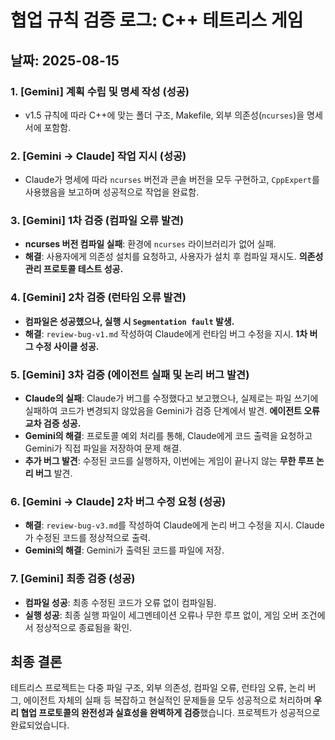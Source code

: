 # 협업 규칙 검증 로그: C++ 테트리스 게임

## 날짜: 2025-08-15

### 1. [Gemini] 계획 수립 및 명세 작성 (성공)
- v1.5 규칙에 따라 C++에 맞는 폴더 구조, Makefile, 외부 의존성(`ncurses`)을 명세서에 포함함.

### 2. [Gemini -> Claude] 작업 지시 (성공)
- Claude가 명세에 따라 `ncurses` 버전과 콘솔 버전을 모두 구현하고, `CppExpert`를 사용했음을 보고하며 성공적으로 작업을 완료함.

### 3. [Gemini] 1차 검증 (컴파일 오류 발견)
- **ncurses 버전 컴파일 실패**: 환경에 `ncurses` 라이브러리가 없어 실패.
- **해결**: 사용자에게 의존성 설치를 요청하고, 사용자가 설치 후 컴파일 재시도. **의존성 관리 프로토콜 테스트 성공.**

### 4. [Gemini] 2차 검증 (런타임 오류 발견)
- **컴파일은 성공했으나, 실행 시 `Segmentation fault` 발생.**
- **해결**: `review-bug-v1.md` 작성하여 Claude에게 런타임 버그 수정을 지시. **1차 버그 수정 사이클 성공.**

### 5. [Gemini] 3차 검증 (에이전트 실패 및 논리 버그 발견)
- **Claude의 실패**: Claude가 버그를 수정했다고 보고했으나, 실제로는 파일 쓰기에 실패하여 코드가 변경되지 않았음을 Gemini가 검증 단계에서 발견. **에이전트 오류 교차 검증 성공.**
- **Gemini의 해결**: 프로토콜 예외 처리를 통해, Claude에게 코드 출력을 요청하고 Gemini가 직접 파일을 저장하여 문제 해결.
- **추가 버그 발견**: 수정된 코드를 실행하자, 이번에는 게임이 끝나지 않는 **무한 루프 논리 버그** 발견.

### 6. [Gemini -> Claude] 2차 버그 수정 요청 (성공)
- **해결**: `review-bug-v3.md`를 작성하여 Claude에게 논리 버그 수정을 지시. Claude가 수정된 코드를 정상적으로 출력.
- **Gemini의 해결**: Gemini가 출력된 코드를 파일에 저장.

### 7. [Gemini] 최종 검증 (성공)
- **컴파일 성공**: 최종 수정된 코드가 오류 없이 컴파일됨.
- **실행 성공**: 최종 실행 파일이 세그멘테이션 오류나 무한 루프 없이, 게임 오버 조건에서 정상적으로 종료됨을 확인.

## 최종 결론
테트리스 프로젝트는 다중 파일 구조, 외부 의존성, 컴파일 오류, 런타임 오류, 논리 버그, 에이전트 자체의 실패 등 복잡하고 현실적인 문제들을 모두 성공적으로 처리하며 **우리 협업 프로토콜의 완전성과 실효성을 완벽하게 검증**했습니다. 프로젝트가 성공적으로 완료되었습니다.